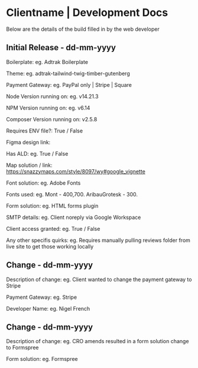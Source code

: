 # Clientname | Development Docs

Below are the details of the build filled in by the web developer


## Initial Release - dd-mm-yyyy

Boilerplate: eg. Adtrak Boilerplate

Theme: eg. adtrak-tailwind-twig-timber-gutenberg

Payment Gateway: eg. PayPal only | Stripe | Square

Node Version running on: eg. v14.21.3

NPM Version running on: eg. v6.14

Composer Version running on: v2.5.8

Requires ENV file?: True / False

Figma design link:

Has ALD: eg. True / False

Map solution / link: https://snazzymaps.com/style/8097/wy#google_vignette

Font solution: eg. Adobe Fonts

Fonts used: eg. Mont - 400,700. AribauGrotesk - 300.

Form solution: eg. HTML forms plugin

SMTP details: eg. Client noreply via Google Workspace

Client access granted: eg. True / False

Any other specifis quirks: eg. Requires manually pulling reviews folder from live site to get those working locally

## Change - dd-mm-yyyy
Description of change: eg. Client wanted to change the payment gateway to Stripe

Payment Gateway: eg. Stripe

Developer Name: eg. Nigel French


## Change - dd-mm-yyyy
Description of change: eg. CRO amends resulted in a form solution change to Formspree

Form solution: eg. Formspree
